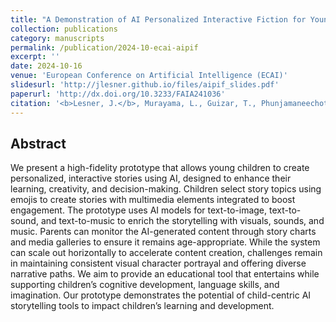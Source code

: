 ```yaml
---
title: "A Demonstration of AI Personalized Interactive Fiction for Young Children"
collection: publications
category: manuscripts
permalink: /publication/2024-10-ecai-aipif
excerpt: ''
date: 2024-10-16
venue: 'European Conference on Artificial Intelligence (ECAI)'
slidesurl: 'http://jlesner.github.io/files/aipif_slides.pdf'
paperurl: 'http://dx.doi.org/10.3233/FAIA241036'
citation: '<b>Lesner, J.</b>, Murayama, L., Guizar, T., Phunjamaneechot, P., & Shapiro, D. (2024). A Demonstration of AI Personalized Interactive Fiction for Young Children. In ECAI 2024 (pp. 4756-4763). IOS Press.'
---
```


Abstract
---
We present a high-fidelity prototype that allows young children to create personalized, interactive stories using AI, designed to enhance their learning, creativity, and decision-making. Children select story topics using emojis to create stories with multimedia elements integrated to boost engagement. The prototype uses AI models for text-to-image, text-to-sound, and text-to-music to enrich the storytelling with visuals, sounds, and music. Parents can monitor the AI-generated content through story charts and media galleries to ensure it remains age-appropriate. While the system can scale out horizontally to accelerate content creation, challenges remain in maintaining consistent visual character portrayal and offering diverse narrative paths. We aim to provide an educational tool that entertains while supporting children’s cognitive development, language skills, and imagination. Our prototype demonstrates the potential of child-centric AI storytelling tools to impact children’s learning and development.